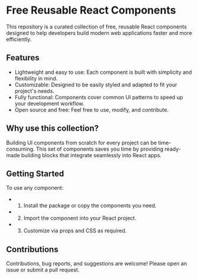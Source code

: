 # Free Reusable React Components

This repository is a curated collection of free, reusable React components designed to help developers build modern web applications faster and more efficiently.

## Features

- Lightweight and easy to use: Each component is built with simplicity and flexibility in mind.
- Customizable: Designed to be easily styled and adapted to fit your project's needs.
- Fully functional: Components cover common UI patterns to speed up your development workflow.
- Open source and free: Feel free to use, modify, and contribute.

## Why use this collection?

Building UI components from scratch for every project can be time-consuming. This set of components saves you time by providing ready-made building blocks that integrate seamlessly into React apps.

## Getting Started

To use any component:

- 1) Install the package or copy the components you need.
- 2) Import the component into your React project.
- 3) Customize via props and CSS as required.


## Contributions
Contributions, bug reports, and suggestions are welcome! Please open an issue or submit a pull request.